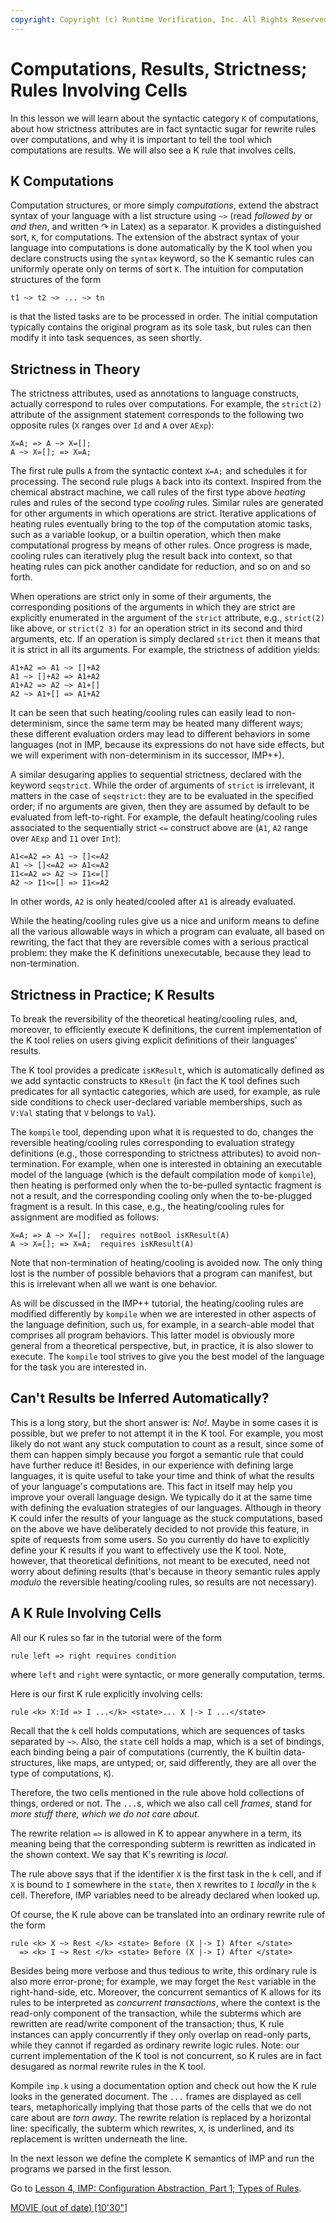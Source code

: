 ```yaml
---
copyright: Copyright (c) Runtime Verification, Inc. All Rights Reserved.
---
```


# Computations, Results, Strictness; Rules Involving Cells

In this lesson we will learn about the syntactic category `K` of computations,
about how strictness attributes are in fact syntactic sugar for rewrite rules
over computations, and why it is important to tell the tool which
computations are results. We will also see a K rule that involves cells.

## K Computations

Computation structures, or more simply _computations_, extend the abstract
syntax of your language with a list structure using `~>` (read _followed
by_ or _and then_, and written $\curvearrowright$ in Latex) as a separator.
K provides a distinguished sort, `K`, for computations. The extension of the
abstract syntax of your language into computations is done automatically by
the K tool when you declare constructs using the `syntax` keyword, so the K
semantic rules can uniformly operate only on terms of sort `K`. The intuition
for computation structures of the form

    t1 ~> t2 ~> ... ~> tn

is that the listed tasks are to be processed in order. The initial
computation typically contains the original program as its sole task, but
rules can then modify it into task sequences, as seen shortly.

## Strictness in Theory

The strictness attributes, used as annotations to language constructs,
actually correspond to rules over computations. For example, the
`strict(2)` attribute of the assignment statement corresponds to the
following two opposite rules (`X` ranges over `Id` and `A` over `AExp`):

    X=A; => A ~> X=[];
    A ~> X=[]; => X=A;

The first rule pulls `A` from the syntactic context `X=A;` and schedules it
for processing. The second rule plugs `A` back into its context.
Inspired from the chemical abstract machine, we call rules of the first
type above _heating_ rules and rules of the second type _cooling_ rules.
Similar rules are generated for other arguments in which operations are
strict. Iterative applications of heating rules eventually bring to the
top of the computation atomic tasks, such as a variable lookup, or a
builtin operation, which then make computational progress by means of other
rules. Once progress is made, cooling rules can iteratively plug the result
back into context, so that heating rules can pick another candidate for
reduction, and so on and so forth.

When operations are strict only in some of their arguments, the corresponding
positions of the arguments in which they are strict are explicitly enumerated
in the argument of the `strict` attribute, e.g., `strict(2)` like above, or
`strict(2 3)` for an operation strict in its second and third arguments, etc.
If an operation is simply declared `strict` then it means that it is strict
in all its arguments. For example, the strictness of addition yields:

    A1+A2 => A1 ~> []+A2
    A1 ~> []+A2 => A1+A2
    A1+A2 => A2 ~> A1+[]
    A2 ~> A1+[] => A1+A2

It can be seen that such heating/cooling rules can easily lead to
non-determinism, since the same term may be heated many different ways;
these different evaluation orders may lead to different behaviors in some
languages (not in IMP, because its expressions do not have side effects,
but we will experiment with non-determinism in its successor, IMP++).

A similar desugaring applies to sequential strictness, declared with the
keyword `seqstrict`. While the order of arguments of `strict` is irrelevant,
it matters in the case of `seqstrict`: they are to be evaluated in the
specified order; if no arguments are given, then they are assumed by default
to be evaluated from left-to-right. For example, the default heating/cooling
rules associated to the sequentially strict `<=` construct above are
(`A1`, `A2` range over `AExp` and `I1` over `Int`):

    A1<=A2 => A1 ~> []<=A2
    A1 ~> []<=A2 => A1<=A2
    I1<=A2 => A2 ~> I1<=[]
    A2 ~> I1<=[] => I1<=A2

In other words, `A2` is only heated/cooled after `A1` is already evaluated.

While the heating/cooling rules give us a nice and uniform means to define
all the various allowable ways in which a program can evaluate, all based
on rewriting, the fact that they are reversible comes with a serious practical
problem: they make the K definitions unexecutable, because they lead to
non-termination.

## Strictness in Practice; K Results

To break the reversibility of the theoretical heating/cooling rules, and,
moreover, to efficiently execute K definitions, the current implementation of
the K tool relies on users giving explicit definitions of their languages'
results.

The K tool provides a predicate `isKResult`, which is automatically defined
as we add syntactic constructs to `KResult` (in fact the K tool defines such
predicates for all syntactic categories, which are used, for example, as
rule side conditions to check user-declared variable memberships, such as
`V:Val` stating that `V` belongs to `Val`).

The `kompile` tool, depending upon what it is requested to do, changes the
reversible heating/cooling rules corresponding to evaluation strategy
definitions (e.g., those corresponding to strictness attributes) to avoid
non-termination. For example, when one is interested in obtaining an
executable model of the language (which is the default compilation mode of
`kompile`), then heating is performed only when the to-be-pulled syntactic
fragment is not a result, and the corresponding cooling only when the
to-be-plugged fragment is a result. In this case, e.g., the heating/cooling
rules for assignment are modified as follows:

    X=A; => A ~> X=[];  requires notBool isKResult(A)
    A ~> X=[]; => X=A;  requires isKResult(A)

Note that non-termination of heating/cooling is avoided now. The only thing
lost is the number of possible behaviors that a program can manifest, but
this is irrelevant when all we want is one behavior.

As will be discussed in the IMP++ tutorial, the heating/cooling rules are
modified differently by `kompile` when we are interested in other aspects
of the language definition, such us, for example, in a search-able model that
comprises all program behaviors. This latter model is obviously more general
from a theoretical perspective, but, in practice, it is also slower to execute.
The `kompile` tool strives to give you the best model of the language for the
task you are interested in.

## Can't Results be Inferred Automatically?

This is a long story, but the short answer is: _No!_. Maybe in some cases
it is possible, but we prefer to not attempt it in the K tool. For example,
you most likely do not want any stuck computation to count as a result,
since some of them can happen simply because you forgot a semantic rule that
could have further reduce it! Besides, in our experience with defining large
languages, it is quite useful to take your time and think of what the results
of your language's computations are. This fact in itself may help you improve
your overall language design. We typically do it at the same time with
defining the evaluation strategies of our languages. Although in theory K
could infer the results of your language as the stuck computations, based on
the above we have deliberately decided to not provide this feature, in spite
of requests from some users. So you currently do have to explicitly define
your K results if you want to effectively use the K tool. Note, however, that
theoretical definitions, not meant to be executed, need not worry about
defining results (that's because in theory semantic rules apply _modulo_ the
reversible heating/cooling rules, so results are not necessary).

## A K Rule Involving Cells

All our K rules so far in the tutorial were of the form

    rule left => right requires condition

where `left` and `right` were syntactic, or more generally computation, terms.

Here is our first K rule explicitly involving cells:

    rule <k> X:Id => I ...</k> <state>... X |-> I ...</state>

Recall that the `k` cell holds computations, which are sequences of tasks
separated by `~>`. Also, the `state` cell holds a map, which is a set of
bindings, each binding being a pair of computations (currently, the
K builtin data-structures, like maps, are untyped; or, said differently,
they are all over the type of computations, `K`).

Therefore, the two cells mentioned in the rule above hold collections
of things, ordered or not. The `...`s, which we also call cell _frames_,
stand for _more stuff there, which we do not care about_.

The rewrite relation `=>` is allowed in K to appear anywhere in a term, its
meaning being that the corresponding subterm is rewritten as indicated in the
shown context. We say that K's rewriting is _local_.

The rule above says that if the identifier `X` is the first task in the `k`
cell, and if `X` is bound to `I` somewhere in the `state`, then `X` rewrites
to `I` _locally_ in the `k` cell. Therefore, IMP variables need to be already
declared when looked up.

Of course, the K rule above can be translated into an ordinary rewrite rule
of the form

    rule <k> X ~> Rest </k> <state> Before (X |-> I) After </state>
      => <k> I ~> Rest </k> <state> Before (X |-> I) After </state>

Besides being more verbose and thus tedious to write, this ordinary rule
is also more error-prone; for example, we may forget the `Rest` variable
in the right-hand-side, etc. Moreover, the concurrent semantics of K
allows for its rules to be interpreted as _concurrent transactions_, where
the context is the read-only component of the transaction, while the
subterms which are rewritten are read/write component of the transaction;
thus, K rule instances can apply concurrently if they only overlap
on read-only parts, while they cannot if regarded as ordinary rewrite logic
rules. Note: our current implementation of the K tool is not concurrent,
so K rules are in fact desugared as normal rewrite rules in the K tool.

Kompile `imp.k` using a documentation option and check out how the K rule
looks in the generated document. The `...` frames are displayed as cell
tears, metaphorically implying that those parts of the cells that we
do not care about are _torn away_. The rewrite relation is replaced by a
horizontal line: specifically, the subterm which rewrites, `X`, is
underlined, and its replacement is written underneath the line.

In the next lesson we define the complete K semantics of IMP and
run the programs we parsed in the first lesson.

Go to [Lesson 4, IMP: Configuration Abstraction, Part 1; Types of Rules](../lesson_4/README.md).

[MOVIE (out of date) [10'30"]](https://youtu.be/gYPkhiT2SxA)

